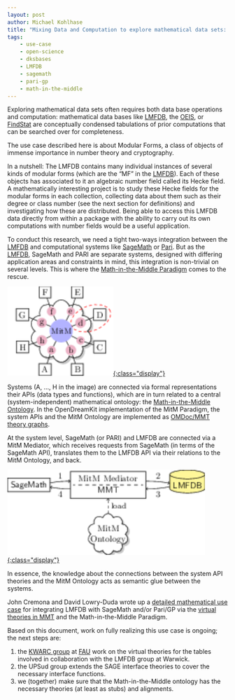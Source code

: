 ```yaml
---
layout: post
author: Michael Kohlhase
title: "Mixing Data and Computation to explore mathematical data sets: Knowledge to the rescue with LMFDB + SageMath + Pari + MitM"
tags:
    - use-case
    - open-science
    - dksbases
    - LMFDB
    - sagemath
    - pari-gp
    - math-in-the-middle
---
```


Exploring mathematical data sets often requires both data base operations and
 computation: mathematical data bases like [LMFDB](http://lmfdb.org), the
 [OEIS](http://oeis.org), or [FindStat](http://findstat.org) are conceptually condensed
 tabulations of prior computations that can be searched over for completeness.

The use case described here is about Modular Forms, a class of objects of immense
importance in number theory and cryptography.

In a nutshell: The LMFDB contains many individual instances of several kinds of modular
forms (which are the “MF” in the [LMFDB](http://lmfdb.org)). Each of these objects has
associated to it an algebraic number field called its Hecke field. A mathematically
interesting project is to study these Hecke fields for the modular forms in each
collection, collecting data about them such as their degree or class number (see the next
section for definitions) and investigating how these are distributed. Being able to access
this LMFDB data directly from within a package with the ability to carry out its own
computations with number fields would be a useful application.

To conduct this research, we need a tight two-ways integration between the
[LMFDB](http://lmfdb.org) and computational systems like [SageMath](ttp://sagemath.org) or
[Pari](https://pari.math.u-bordeaux.fr/). But as the [LMFDB](http://lmfdb.org), SageMath
and PARI are separate systems, designed with differing application areas and constraints
in mind, this integration is non-trivial on several levels. This is where the
[Math-in-the-Middle Paradigm](https://github.com/OpenDreamKit/OpenDreamKit/blob/master/WP6/MACIS17-interop/crc.pdf)
comes to the rescue.

[ ![The MitM Paradigm Connection Graph](/public/images/use-cases-lmfdb-mitm.svg){:class="display"} ](/public/images/use-cases-lmfdb-mitm.svg)

Systems (A, ..., H in the image) are connected via formal representations their APIs 
(data types and functions), which are in turn related to a central (system-independent)
mathematical ontology: the
[Math-in-the-Middle Ontology](https://mathhub.info/#/content/ODK). In the OpenDreamKit
implementation of the MitM Paradigm, the system APIs and the MitM Ontology are implemented
as [OMDoc/MMT theory graphs](http://uniformal.github.io).

At the system level, SageMath (or PARI) and LMFDB are connected via a MitM Mediator, which
receives requests from SageMath (in terms of the SageMath API), translates them to the
LMFDB API via their relations to the MitM Ontology, and back. 

[ ![The MitM Paradigm Mediator Architecture](/public/images/use-cases-lmfdb-mediator.svg){:class="display"} ](/public/images/use-cases-lmfdb-mediator.svg)

In essence, the knowledge about the connections between the system API theories and the
MitM Ontology acts as semantic glue between the systems. 

John Cremona and David Lowry-Duda wrote up a [detailed mathematical use case](https://github.com/OpenDreamKit/OpenDreamKit/blob/master/WP6/usecase-notes/UseCaseHecke.pdf) for integrating LMFDB with SageMath and/or Pari/GP via the [virtual theories in MMT](https://github.com/OpenDreamKit/OpenDreamKit/blob/master/WP6/MACIS17-vt/crc.pdf) and the Math-in-the-Middle Paradigm.

Based on this document, work on fully realizing this use case is ongoing; the next steps
are:
1. the [KWARC group](http://kwarc.info) at [FAU](http://fau.de) work on the virtual
   theories for the tables involved in collaboration with the LMFDB group at Warwick.
2. the UPSud group extends the SAGE interface theories to  cover the necessary interface functions. 
3. we (together) make sure that the Math-in-the-Middle ontology has the necessary theories
(at least as stubs) and alignments.

